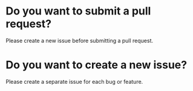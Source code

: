 # Do you want to submit a pull request?
Please create a new issue before submitting a pull request.

# Do you want to create a new issue?
Please create a separate issue for each bug or feature.
